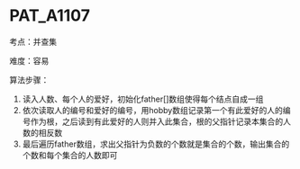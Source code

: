 # PAT_A1107

考点：并查集

难度：容易

算法步骤：
1. 读入人数、每个人的爱好，初始化father[]数组使得每个结点自成一组
2. 依次读取人的编号和爱好的编号，用hobby数组记录第一个有此爱好的人的编号作为根，之后读到有此爱好的人则并入此集合，根的父指针记录本集合的人数的相反数
3. 最后遍历father数组，求出父指针为负数的个数就是集合的个数，输出集合的个数和每个集合的人数即可
